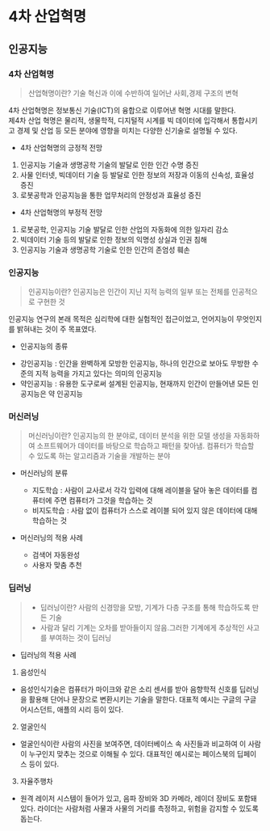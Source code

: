 # 4차 산업혁명
## 인공지능

### 4차 산업혁명
> 산업혁명이란? 기술 혁신과 이에 수반하여 일어난 사회,경제 구조의 변혁

4차 산업혁명은 정보통신 기술(ICT)의 융합으로 이루어낸 혁명 시대를 말한다.  
제4차 산업 혁명은 물리적, 생물학적, 디지털적 시계를 빅 데이터에 입각해서 통합시키고 경제 및 산업 등 모든 분야에 영향을 미치는 다양한 신기술로 설명될 수 있다.

* 4차 산업혁명의 긍정적 전망  
1. 인공지능 기술과 생명공학 기술의 발달로 인한 인간 수명 증진
2. 사물 인터넷, 빅데이터 기술 등 발달로 인한 정보의 저장과 이동의 신속성, 효율성 증진
3. 로봇공학과 인공지능을 통한 업무처리의 안정성과 효율성 증진

* 4차 산업혁명의 부정적 전망  
1. 로봇공학, 인공지능 기술 발달로 인한 산업의 자동화에 의한 일자리 감소
2. 빅데이터 기술 등의 발달로 인한 정보의 익명성 상실과 인권 침해
3. 인공지능 기술과 생명공학 기술로 인한 인간의 존엄성 훼손

### 인공지능
> 인공지능이란? 인공지능은 인간이 지닌 지적 능력의 일부 또는 전체를 인공적으로 구현한 것

인공지능 연구의 본래 목적은 심리학에 대한 실험적인 접근이었고, 언어지능이 무엇인지를 밝혀내는 것이 주 목표였다.

* 인공지능의 종류  
 - 강인공지능 : 인간을 완벽하게 모방한 인공지능, 하나의 인간으로 보아도 무방한 수준의 지적 능력을 가지고 있다는 의미의 인공지능
 - 약인공지능 : 유용한 도구로써 설계된 인공지능, 현재까지 인간이 만들어낸 모든 인공지능은 약 인공지능

### 머신러닝
> 머신러닝이란? 인공지능의 한 분야로, 데이터 분석을 위한 모델 생성을 자동화하여 소프트웨어가 데이터를 바탕으로 학습하고 패턴을 찾아냄.
  컴퓨터가 학습할 수 있도록 하는 알고리즘과 기술을 개발하는 분야
  
* 머신러닝의 분류
  * 지도학습 : 사람이 교사로서 각각 입력에 대해 레이블을 달아 놓은 데이터를 컴퓨터에 주면 컴퓨터가 그것을 학습하는 것
  * 비지도학습 : 사람 없이 컴퓨터가 스스로 레이블 되어 있지 않은 데이터에 대해 학습하는 것
  
* 머신러닝의 적용 사례
  * 검색어 자동완성
  * 사용자 맞춤 추천

### 딥러닝
> - 딥러닝이란? 사람의 신경망을 모방, 기계가 다층 구조를 통해 학습하도록 만든 기술
> - 사람과 달리 기계는 오차를 받아들이지 않음.그러한 기계에게 추상적인 사고를 부여하는 것이 딥러닝  
* 딥러닝의 적용 사례

1. 음성인식
  - 음성인식기술은 컴퓨터가 마이크와 같은 소리 센서를 받아 음향학적 신호를 딥러닝을 활용해 단어나 문장으로 변환시키는 기술을 말한다. 대표적 예시는 구글의 구글 어시스던트, 애플의 시리 등이 있다.
2. 얼굴인식
  - 얼굴인식이란 사람의 사진을 보여주면, 데이터베이스 속 사진들과 비교하여 이 사람이 누구인지 맞추는 것으로 이해될 수 있다.
대표적인 예시로는 페이스북의 딥페이스 등이 있다.
3. 자율주행차
  - 원격 레이저 시스템이 들어가 있고, 음파 장비와 3D 카메라, 레이더 장비도 포함돼 있다. 라이더는 사람처럼 사물과 사물의 거리를 측정하고, 위험을 감지할 수 있도록 돕는다.
